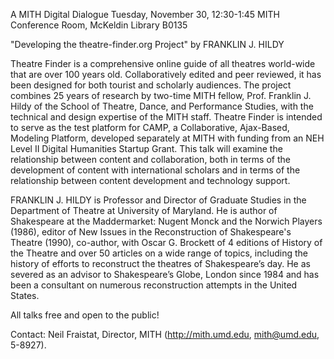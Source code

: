 A MITH Digital Dialogue Tuesday, November 30, 12:30-1:45 MITH Conference Room, McKeldin Library B0135

"Developing the theatre-finder.org Project" by FRANKLIN J. HILDY

Theatre Finder is a comprehensive online guide of all theatres world-wide that are over 100 years old. Collaboratively edited and peer reviewed, it has been designed for both tourist and scholarly audiences. The project combines 25 years of research by two-time MITH fellow, Prof. Franklin J. Hildy of the School of Theatre, Dance, and Performance Studies, with the technical and design expertise of the MITH staff. Theatre Finder is intended to serve as the test platform for CAMP, a Collaborative, Ajax-Based, Modeling Platform, developed separately at MITH with funding from an NEH Level II Digital Humanities Startup Grant. This talk will examine the relationship between content and collaboration, both in terms of the development of content with international scholars and in terms of the relationship between content development and technology support.

FRANKLIN J. HILDY is Professor and Director of Graduate Studies in the Department of Theatre at University of Maryland. He is author of Shakespeare at the Maddermarket: Nugent Monck and the Norwich Players (1986), editor of New Issues in the Reconstruction of Shakespeare's Theatre (1990), co-author, with Oscar G. Brockett of 4 editions of History of the Theatre and over 50 articles on a wide range of topics, including the history of efforts to reconstruct the theatres of Shakespeare’s day. He as severed as an advisor to Shakespeare’s Globe, London since 1984 and has been a consultant on numerous reconstruction attempts in the United States.

All talks free and open to the public!

Contact: Neil Fraistat, Director, MITH (http://mith.umd.edu, mith@umd.edu, 5-8927).